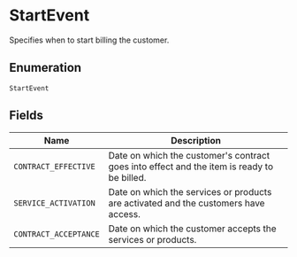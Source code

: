 # StartEvent

Specifies when to start billing the customer.

## Enumeration

`StartEvent`

## Fields

| Name | Description |
|  --- | --- |
| `CONTRACT_EFFECTIVE` | Date on which the customer's contract goes into effect and the item is ready to be billed. |
| `SERVICE_ACTIVATION` | Date on which the services or products are activated and the customers have access. |
| `CONTRACT_ACCEPTANCE` | Date on which the customer accepts the services or products. |
